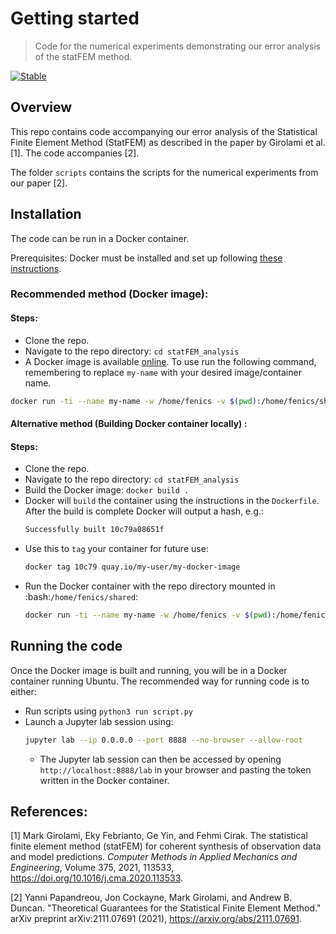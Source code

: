 # Getting started
> Code for the numerical experiments demonstrating our error analysis of the statFEM method.

[![Stable](https://img.shields.io/badge/docs-stable-blue.svg)](https://yannipapandreou.github.io/statFEM_analysis/)

## Overview

This repo contains code accompanying our error analysis of the Statistical Finite Element Method (StatFEM) as described in the paper by Girolami et al. [1]. The code accompanies [2].

The folder `scripts` contains the scripts for the numerical experiments from our paper [2].

## Installation

The code can be run in a Docker container.

Prerequisites: Docker must be installed and set up following [these instructions](https://docs.docker.com/get-started/).

### Recommended method (Docker image):

#### Steps:
- Clone the repo.
- Navigate to the repo directory: `cd statFEM_analysis`
- A Docker image is available [online](https://hub.docker.com/r/yannipapandreou/statfem_analysis). To use run the following command, remembering to replace `my-name` with your desired image/container name. 
```bash
docker run -ti --name my-name -w /home/fenics -v $(pwd):/home/fenics/shared -p 8888:8888 yannipapandreou/statfem_analysis
```

#### Alternative method (Building Docker container locally) :

#### Steps:
- Clone the repo.
- Navigate to the repo directory: `cd statFEM_analysis`
- Build the Docker image: `docker build .`
- Docker will `build` the container using the instructions in the `Dockerfile`. After the build is complete Docker will output a hash, e.g.:
  ```bash
  Successfully built 10c79a08651f
  ```
- Use this to `tag` your container for future use:
  ```bash
  docker tag 10c79 quay.io/my-user/my-docker-image
  ```
- Run the Docker container with the repo directory mounted in :bash:`/home/fenics/shared`:
  ```bash
  docker run -ti --name my-name -w /home/fenics -v $(pwd):/home/fenics/shared -p 8888:8888 quay.io/my-user/my-docker-image
  ```

## Running the code

Once the Docker image is built and running, you will be in a Docker container running Ubuntu. The recommended way for running code is to either:

- Run scripts using `python3 run script.py`
- Launch a Jupyter lab session using:
  ```bash
  jupyter lab --ip 0.0.0.0 --port 8888 --no-browser --allow-root
  ```
  - The Jupyter lab session can then be accessed by opening `http://localhost:8888/lab` in your browser and pasting the token written in the Docker container.


## References:

 [1] Mark Girolami, Eky Febrianto, Ge Yin, and Fehmi Cirak. The
    statistical finite element method (statFEM) for coherent synthesis
    of observation data and model predictions. *Computer Methods in
    Applied Mechanics and Engineering*, Volume 375, 2021, 113533,
    https://doi.org/10.1016/j.cma.2020.113533.

[2] Yanni Papandreou, Jon Cockayne, Mark Girolami, and Andrew B. Duncan. "Theoretical Guarantees for the Statistical Finite Element Method." arXiv preprint arXiv:2111.07691 (2021), https://arxiv.org/abs/2111.07691.
